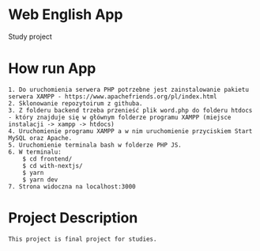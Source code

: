 # Web English App
 Study project
# How run App
    1. Do uruchomienia serwera PHP potrzebne jest zainstalowanie pakietu serwera XAMPP - https://www.apachefriends.org/pl/index.html
    2. Sklonowanie repozytoirum z githuba.
    3. Z folderu backend trzeba przenieść plik word.php do folderu htdocs - który znajduje się w głównym folderze programu XAMPP (miejsce instalacji -> xampp -> htdocs)
    4. Uruchomienie programu XAMPP a w nim uruchomienie przyciskiem Start MySQL oraz Apache.
    5. Uruchomienie terminala bash w folderze PHP JS. 
    6. W terminalu: 
        $ cd frontend/
        $ cd with-nextjs/
        $ yarn
        $ yarn dev
    7. Strona widoczna na localhost:3000 
# Project Description
    This project is final project for studies.
    


